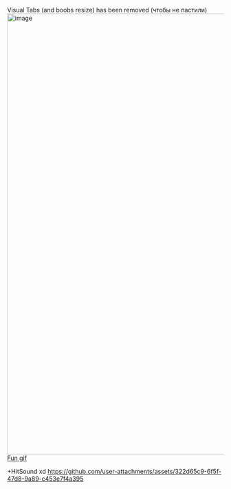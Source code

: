 Visual Tabs (and boobs resize) has been removed (чтобы не пастили)
<img width="1919" height="1024" alt="image" src="https://github.com/user-attachments/assets/8b6ca0be-b0c2-4068-83d3-399464c3913a" />
[Fun gif](https://github.com/user-attachments/assets/9e178d3b-9975-4818-aba8-7c4b9ccf4b0a)


+HitSound xd
https://github.com/user-attachments/assets/322d65c9-6f5f-47d8-9a89-c453e7f4a395

